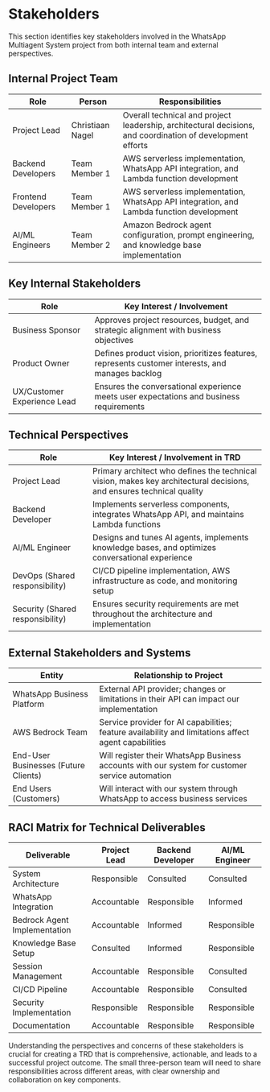 # Stakeholders

This section identifies key stakeholders involved in the WhatsApp Multiagent System project from both internal team and external perspectives.

## Internal Project Team

| **Role** | **Person** | **Responsibilities** |
|---|---|---|
| Project Lead | Christiaan Nagel | Overall technical and project leadership, architectural decisions, and coordination of development efforts |
| Backend Developers | Team Member 1 | AWS serverless implementation, WhatsApp API integration, and Lambda function development |
| Frontend Developers | Team Member 1 | AWS serverless implementation, WhatsApp API integration, and Lambda function development |
| AI/ML Engineers | Team Member 2 | Amazon Bedrock agent configuration, prompt engineering, and knowledge base implementation |

## Key Internal Stakeholders

| **Role** | **Key Interest / Involvement** |
|---|---|
| Business Sponsor | Approves project resources, budget, and strategic alignment with business objectives |
| Product Owner | Defines product vision, prioritizes features, represents customer interests, and manages backlog |
| UX/Customer Experience Lead | Ensures the conversational experience meets user expectations and business requirements |

## Technical Perspectives

| **Role** | **Key Interest / Involvement in TRD** |
|---|---|
| Project Lead | Primary architect who defines the technical vision, makes key architectural decisions, and ensures technical quality |
| Backend Developer | Implements serverless components, integrates WhatsApp API, and maintains Lambda functions |
| AI/ML Engineer | Designs and tunes AI agents, implements knowledge bases, and optimizes conversational experience |
| DevOps (Shared responsibility) | CI/CD pipeline implementation, AWS infrastructure as code, and monitoring setup |
| Security (Shared responsibility) | Ensures security requirements are met throughout the architecture and implementation |

## External Stakeholders and Systems

| **Entity** | **Relationship to Project** |
|---|---|
| WhatsApp Business Platform | External API provider; changes or limitations in their API can impact our implementation |
| AWS Bedrock Team | Service provider for AI capabilities; feature availability and limitations affect agent capabilities |
| End-User Businesses (Future Clients) | Will register their WhatsApp Business accounts with our system for customer service automation |
| End Users (Customers) | Will interact with our system through WhatsApp to access business services |

## RACI Matrix for Technical Deliverables

| **Deliverable** | **Project Lead** | **Backend Developer** | **AI/ML Engineer** |
|---|---|---|---|
| System Architecture | Responsible | Consulted | Consulted |
| WhatsApp Integration | Accountable | Responsible | Informed |
| Bedrock Agent Implementation | Accountable | Informed | Responsible |
| Knowledge Base Setup | Consulted | Informed | Responsible |
| Session Management | Accountable | Responsible | Consulted |
| CI/CD Pipeline | Accountable | Responsible | Consulted |
| Security Implementation | Responsible | Responsible | Responsible |
| Documentation | Accountable | Responsible | Responsible |

Understanding the perspectives and concerns of these stakeholders is crucial for creating a TRD that is comprehensive, actionable, and leads to a successful project outcome. The small three-person team will need to share responsibilities across different areas, with clear ownership and collaboration on key components.